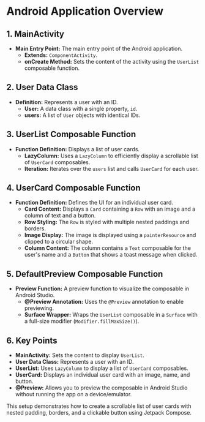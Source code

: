 # Android Application Overview

## 1. MainActivity
- **Main Entry Point:** The main entry point of the Android application.
  - **Extends:** `ComponentActivity`.
  - **onCreate Method:** Sets the content of the activity using the `UserList` composable function.

## 2. User Data Class
- **Definition:** Represents a user with an ID.
  - **User:** A data class with a single property, `id`.
  - **users:** A list of `User` objects with identical IDs.

## 3. UserList Composable Function
- **Function Definition:** Displays a list of user cards.
  - **LazyColumn:** Uses a `LazyColumn` to efficiently display a scrollable list of `UserCard` composables.
  - **Iteration:** Iterates over the `users` list and calls `UserCard` for each user.

## 4. UserCard Composable Function
- **Function Definition:** Defines the UI for an individual user card.
  - **Card Content:** Displays a `Card` containing a `Row` with an image and a column of text and a button.
  - **Row Styling:** The `Row` is styled with multiple nested paddings and borders.
  - **Image Display:** The image is displayed using a `painterResource` and clipped to a circular shape.
  - **Column Content:** The column contains a `Text` composable for the user's name and a `Button` that shows a toast message when clicked.

## 5. DefaultPreview Composable Function
- **Preview Function:** A preview function to visualize the composable in Android Studio.
  - **@Preview Annotation:** Uses the `@Preview` annotation to enable previewing.
  - **Surface Wrapper:** Wraps the `UserList` composable in a `Surface` with a full-size modifier (`Modifier.fillMaxSize()`).

## 6. Key Points
- **MainActivity:** Sets the content to display `UserList`.
- **User Data Class:** Represents a user with an ID.
- **UserList:** Uses `LazyColumn` to display a list of `UserCard` composables.
- **UserCard:** Displays an individual user card with an image, name, and button.
- **@Preview:** Allows you to preview the composable in Android Studio without running the app on a device/emulator.

This setup demonstrates how to create a scrollable list of user cards with nested padding, borders, and a clickable button using Jetpack Compose.
